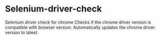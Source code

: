 # Selenium-driver-check
Selenium driver check for chrome
Checks if the chrome driver version is compatible with browser version.
Automatically updates the chrome driver version to latest.
